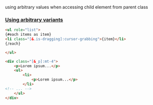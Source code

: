 
using arbitrary values when accessing child element from parent class


### [Using arbitrary variants](https://tailwindcss.com/docs/hover-focus-and-other-states#using-arbitrary-variants)


```html
<ul role="list">
{#each items as item}
<li class="[&.is-dragging]:cursor-grabbing">{item}</li>
{/each}

</ul>
```


```html
<div class="[&_p]:mt-4">
	<p>Lorem ipsum...</p>
	<ul>
		<li>
			<p>Lorem ipsum...</p>
		</li>
<!-- ... -->
	</ul>
</div>
```


